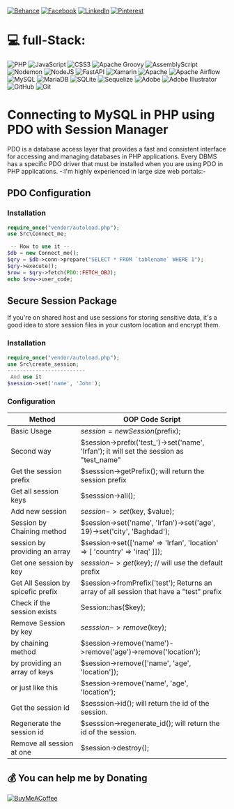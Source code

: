 
[![Behance](https://img.shields.io/badge/Behance-1769ff?logo=behance&logoColor=white)](https://behance.net/Irfan_Ghuori) [![Facebook](https://img.shields.io/badge/Facebook-%231877F2.svg?logo=Facebook&logoColor=white)](https://facebook.com/irfan.whitehead) [![LinkedIn](https://img.shields.io/badge/LinkedIn-%230077B5.svg?logo=linkedin&logoColor=white)](https://linkedin.com/in/irfan-ghuori-39b410155/) [![Pinterest](https://img.shields.io/badge/Pinterest-%23E60023.svg?logo=Pinterest&logoColor=white)](https://pinterest.com/irfanghuori_) 

# 💻 full-Stack:
![PHP](https://img.shields.io/badge/php-%23777BB4.svg?style=for-the-badge&logo=php&logoColor=white) ![JavaScript](https://img.shields.io/badge/javascript-%23323330.svg?style=for-the-badge&logo=javascript&logoColor=%23F7DF1E) ![CSS3](https://img.shields.io/badge/css3-%231572B6.svg?style=for-the-badge&logo=css3&logoColor=white) ![Apache Groovy](https://img.shields.io/badge/Apache%20Groovy-4298B8.svg?style=for-the-badge&logo=Apache+Groovy&logoColor=white) ![AssemblyScript](https://img.shields.io/badge/assembly%20script-%23000000.svg?style=for-the-badge&logo=assemblyscript&logoColor=white) ![Nodemon](https://img.shields.io/badge/NODEMON-%23323330.svg?style=for-the-badge&logo=nodemon&logoColor=%BBDEAD) ![NodeJS](https://img.shields.io/badge/node.js-6DA55F?style=for-the-badge&logo=node.js&logoColor=white) ![FastAPI](https://img.shields.io/badge/FastAPI-005571?style=for-the-badge&logo=fastapi) ![Xamarin](https://img.shields.io/badge/Xamarin-3199DC?style=for-the-badge&logo=xamarin&logoColor=white) ![Apache](https://img.shields.io/badge/apache-%23D42029.svg?style=for-the-badge&logo=apache&logoColor=white) ![Apache Airflow](https://img.shields.io/badge/Apache%20Airflow-017CEE?style=for-the-badge&logo=Apache%20Airflow&logoColor=white) ![MySQL](https://img.shields.io/badge/mysql-4479A1.svg?style=for-the-badge&logo=mysql&logoColor=white) ![MariaDB](https://img.shields.io/badge/MariaDB-003545?style=for-the-badge&logo=mariadb&logoColor=white) ![SQLite](https://img.shields.io/badge/sqlite-%2307405e.svg?style=for-the-badge&logo=sqlite&logoColor=white) ![Sequelize](https://img.shields.io/badge/Sequelize-52B0E7?style=for-the-badge&logo=Sequelize&logoColor=white) ![Adobe](https://img.shields.io/badge/adobe-%23FF0000.svg?style=for-the-badge&logo=adobe&logoColor=white) ![Adobe Illustrator](https://img.shields.io/badge/adobe%20illustrator-%23FF9A00.svg?style=for-the-badge&logo=adobe%20illustrator&logoColor=white) ![GitHub](https://img.shields.io/badge/github-%23121011.svg?style=for-the-badge&logo=github&logoColor=white) ![Git](https://img.shields.io/badge/git-%23F05033.svg?style=for-the-badge&logo=git&logoColor=white)



# Connecting to MySQL in PHP using PDO with Session Manager
PDO is a database access layer that provides a fast and consistent interface for accessing and managing databases in PHP applications. Every DBMS has a specific PDO driver that must be installed when you are using PDO in PHP applications.
-:I'm highly experienced in large size web portals:-

## PDO Configuration

### Installation 
```php
require_once("vendor/autoload.php");
use Src\Connect_me;

 -- How to use it --
$db = new Connect_me();
$qry = $db->conn->prepare("SELECT * FROM `tablename` WHERE 1");
$qry->execute();
$row = $qry->fetch(PDO::FETCH_OBJ);
echo $row->user_code;
```


 ## Secure Session Package
If you're on shared host and use sessions for storing sensitive data, 
it's a good idea to store session files in your custom location and encrypt them.

### Installation
```php
require_once("vendor/autoload.php");
use Src\create_session;
-------------------------
 And use it
$session->set('name', 'John');
```
### Configuration

| Method        | OOP Code Script |
| ------------- | -------------   |
| Basic Usage   | $session = new Session($prefix);   |
| Second way  | $session->prefix('test_')->set('name', 'Irfan');  it will set the session as "test_name"    |
| Get the session prefix | $sesssion->getPrefix(); will return the session prefix |
| Get all session keys | $sesssion->all(); |
| Add new session | $session->set($key, $value); |
| Session by Chaining method | $session->set('name', 'Irfan')->set('age', 19)->set('city', 'Baghdad'); |
| session by providing an array | $session->set(['name' => 'Irfan', 'location' => [ 'country' => 'iraq' ]]); |
| Get one session by key | $sesssion->get($key); // will use the default prefix |
| Get All Session by spicefic prefix | $session->fromPrefix('test'); Returns an array of all session that have a "test" prefix|
| Check if the session exists | Session::has($key); |
| Remove Session by key        | $sesssion->remove($key); |
| by chaining method |  $session->remove('name')->remove('age')->remove('location'); |
| by providing an array of keys  | $session->remove(['name', 'age', 'location']); |
| or just like this  | $session->remove('name', 'age', 'location'); |
| Get the session id | $sesssion->id();  will return the id of the session. |
| Regenerate the session id   | $sesssion->regenerate_id();  will return the id of the session. |
| Remove all session at one        | $session->destroy(); |





  ## 💰 You can help me by Donating
  [![BuyMeACoffee](https://img.shields.io/badge/Buy%20Me%20a%20Coffee-ffdd00?style=for-the-badge&logo=buy-me-a-coffee&logoColor=black)](https://buymeacoffee.com/irfanghuori) 

  




